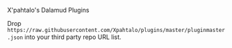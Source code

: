 X'pahtalo's Dalamud Plugins

Drop `https://raw.githubusercontent.com/Xpahtalo/plugins/master/pluginmaster.json` into your third party repo URL list.
